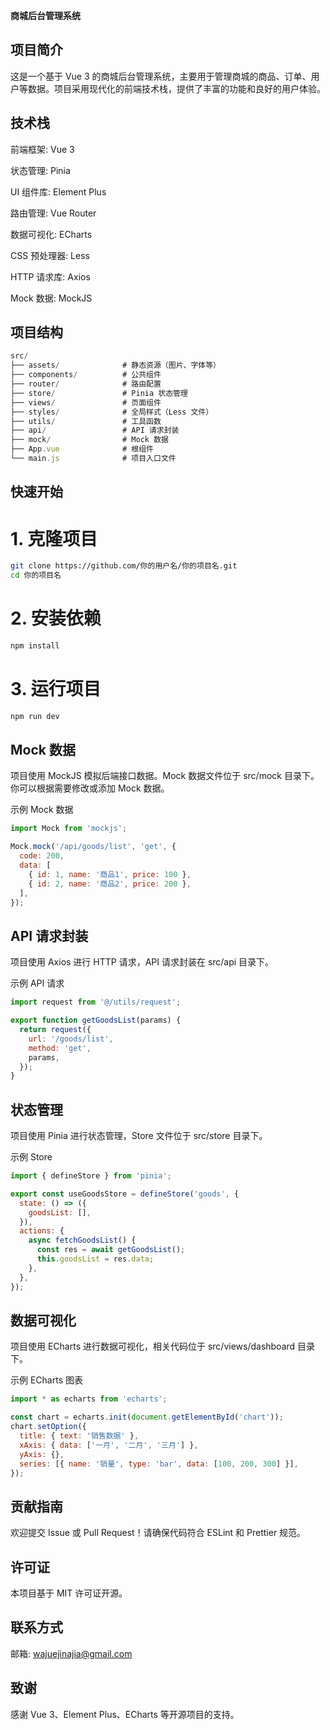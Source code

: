 **商城后台管理系统**
## 项目简介
这是一个基于 Vue 3 的商城后台管理系统，主要用于管理商城的商品、订单、用户等数据。项目采用现代化的前端技术栈，提供了丰富的功能和良好的用户体验。

## 技术栈
前端框架: Vue 3

状态管理: Pinia

UI 组件库: Element Plus

路由管理: Vue Router

数据可视化: ECharts

CSS 预处理器: Less

HTTP 请求库: Axios

Mock 数据: MockJS

## 项目结构

```javascript
src/
├── assets/              # 静态资源（图片、字体等）
├── components/          # 公共组件
├── router/              # 路由配置
├── store/               # Pinia 状态管理
├── views/               # 页面组件
├── styles/              # 全局样式（Less 文件）
├── utils/               # 工具函数
├── api/                 # API 请求封装
├── mock/                # Mock 数据
├── App.vue              # 根组件
└── main.js              # 项目入口文件
```

## 快速开始

# 1. 克隆项目
```bash
git clone https://github.com/你的用户名/你的项目名.git
cd 你的项目名
```
# 2. 安装依赖
```bash
npm install
```
# 3. 运行项目
```bash
npm run dev
```

## Mock 数据
项目使用 MockJS 模拟后端接口数据。Mock 数据文件位于 src/mock 目录下。你可以根据需要修改或添加 Mock 数据。

示例 Mock 数据
```javascript
import Mock from 'mockjs';

Mock.mock('/api/goods/list', 'get', {
  code: 200,
  data: [
    { id: 1, name: '商品1', price: 100 },
    { id: 2, name: '商品2', price: 200 },
  ],
});
```

## API 请求封装
项目使用 Axios 进行 HTTP 请求，API 请求封装在 src/api 目录下。

示例 API 请求
```javascript
import request from '@/utils/request';

export function getGoodsList(params) {
  return request({
    url: '/goods/list',
    method: 'get',
    params,
  });
}
```

## 状态管理
项目使用 Pinia 进行状态管理，Store 文件位于 src/store 目录下。

示例 Store
```javascript
import { defineStore } from 'pinia';

export const useGoodsStore = defineStore('goods', {
  state: () => ({
    goodsList: [],
  }),
  actions: {
    async fetchGoodsList() {
      const res = await getGoodsList();
      this.goodsList = res.data;
    },
  },
});
```

## 数据可视化
项目使用 ECharts 进行数据可视化，相关代码位于 src/views/dashboard 目录下。

示例 ECharts 图表
```javascript
import * as echarts from 'echarts';

const chart = echarts.init(document.getElementById('chart'));
chart.setOption({
  title: { text: '销售数据' },
  xAxis: { data: ['一月', '二月', '三月'] },
  yAxis: {},
  series: [{ name: '销量', type: 'bar', data: [100, 200, 300] }],
});
```

## 贡献指南
欢迎提交 Issue 或 Pull Request！请确保代码符合 ESLint 和 Prettier 规范。

## 许可证
本项目基于 MIT 许可证开源。

## 联系方式
邮箱: wajuejinajia@gmail.com

## 致谢
感谢 Vue 3、Element Plus、ECharts 等开源项目的支持。
